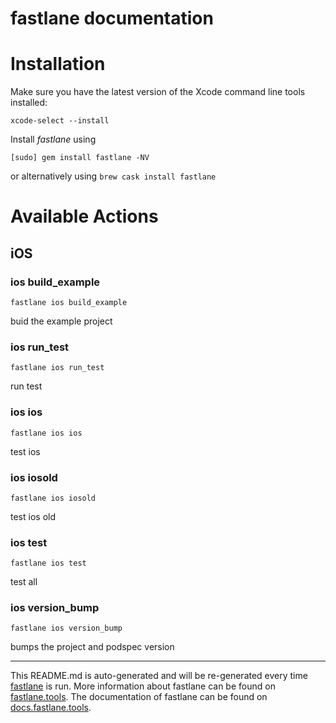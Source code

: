 fastlane documentation
================
# Installation

Make sure you have the latest version of the Xcode command line tools installed:

```
xcode-select --install
```

Install _fastlane_ using
```
[sudo] gem install fastlane -NV
```
or alternatively using `brew cask install fastlane`

# Available Actions
## iOS
### ios build_example
```
fastlane ios build_example
```
buid the example project
### ios run_test
```
fastlane ios run_test
```
run test
### ios ios
```
fastlane ios ios
```
test ios
### ios iosold
```
fastlane ios iosold
```
test ios old
### ios test
```
fastlane ios test
```
test all
### ios version_bump
```
fastlane ios version_bump
```
bumps the project and podspec version

----

This README.md is auto-generated and will be re-generated every time [fastlane](https://fastlane.tools) is run.
More information about fastlane can be found on [fastlane.tools](https://fastlane.tools).
The documentation of fastlane can be found on [docs.fastlane.tools](https://docs.fastlane.tools).
